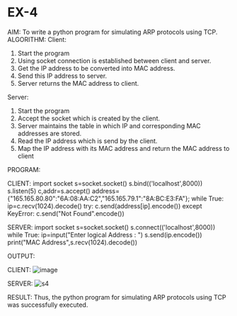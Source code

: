 # EX-4
AIM:
   To write a python program for simulating ARP protocols using TCP.
ALGORITHM:
  Client:
  1. Start the program
  2. Using socket connection is established between client and server.
  3. Get the IP address to be converted into MAC address.
  4. Send this IP address to server.
  5. Server returns the MAC address to client.
  
 Server:
 1. Start the program
 2. Accept the socket which is created by the client.
 3. Server maintains the table in which IP and corresponding MAC addresses are
    stored.
 4. Read the IP address which is send by the client.
 5. Map the IP address with its MAC address and return the MAC address to client

PROGRAM:

CLIENT:
import socket
s=socket.socket()
s.bind(('localhost',8000))
s.listen(5)
c,addr=s.accept()
address={"165.165.80.80":"6A:08:AA:C2","165.165.79.1":"8A:BC:E3:FA"};
while True:
   ip=c.recv(1024).decode()
   try:
     c.send(address[ip].encode())
   except KeyError:
     c.send("Not Found".encode())
     
SERVER:
import socket
s=socket.socket()
s.connect(('localhost',8000))
while True:
   ip=input("Enter logical Address : ")
   s.send(ip.encode())
   print("MAC Address",s.recv(1024).decode())
   
OUTPUT:

CLIENT:
![image](https://github.com/aparnabalasubrmanian/EX-4/assets/123351172/006289ec-cb03-4040-bf79-d9137f32afa4)

SERVER:
![s4](https://github.com/aparnabalasubrmanian/EX-4/assets/123351172/e9cc2e26-cb44-4221-9d50-c148defcd56e)

RESULT:
  Thus, the python program for simulating ARP protocols using TCP was successfully
  executed.
